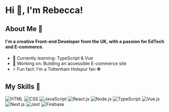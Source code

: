 # Hi 👋, I'm Rebecca! 

## About Me 🚀

<h4>I'm a creative Front-end Developer from the UK, with a passion for EdTech and E-commerce.</h4>

- 🌱 Currently learning: TypeScript & Vue
- 🔭 Working on: Building an accessible E-commerce site
- ⚡ Fun fact: I'm a Tottenham Hotspur fan ⚽

## My Skills 🧠

![HTML](https://img.shields.io/badge/-HTML-E34F26?style=flat-square&logo=html5&logoColor=white)
![CSS](https://img.shields.io/badge/-CSS-1572B6?style=flat-square&logo=css3&logoColor=white)
![JavaScript](https://img.shields.io/badge/-JavaScript-F7DF1E?style=flat-square&logo=javascript&logoColor=black)
![React.js](https://img.shields.io/badge/-React-61DAFB?style=flat-square&logo=react&logoColor=black)
![Node.js](https://img.shields.io/badge/-Node.js-339933?style=flat-square&logo=node.js&logoColor=white)
![TypeScript](https://img.shields.io/badge/TypeScript-007ACC?style=flat-square&logo=typescript&logoColor=white)
![Vue.js](https://img.shields.io/badge/Vue%20js-35495E?style=flat-square&logo=vuedotjs&logoColor=4FC08D)
![Next.js](	https://img.shields.io/badge/next%20js-000000?style=flat-square&logo=nextdotjs&logoColor=white)
![Jest](	https://img.shields.io/badge/Jest-C21325?style=flat-square&logo=jest&logoColor=white)
![Firebase](https://img.shields.io/badge/firebase-ffca28?style=flat-squaree&logo=firebase&logoColor=black)

<!-- - 🌍 Languages: **[programming languages and human languages you speak]**
- 📫 How to reach me: -->



